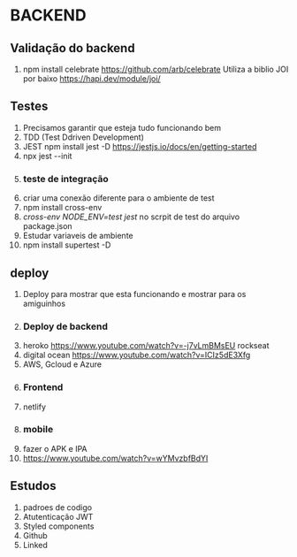 # BACKEND

## Validação do backend

1. npm install celebrate <https://github.com/arb/celebrate> Utiliza a biblio JOI por baixo <https://hapi.dev/module/joi/>

## Testes

1. Precisamos garantir que esteja tudo funcionando bem
2. TDD (Test Ddriven Development)
3. JEST npm install jest -D <https://jestjs.io/docs/en/getting-started>
4. npx jest --init
5. ### teste de integração
6. criar uma conexão diferente para o ambiente de test
7. npm install cross-env
8. _cross-env NODE_ENV=test jest_ no scrpit de test do arquivo package.json
9. Estudar variaveis de ambiente
10. npm install supertest -D

## deploy

1. Deploy para mostrar que esta funcionando e mostrar para os amiguinhos
2. ### Deploy de backend
3. heroko <https://www.youtube.com/watch?v=-j7vLmBMsEU> rockseat
4. digital ocean <https://www.youtube.com/watch?v=ICIz5dE3Xfg>
5. AWS, Gcloud e Azure
6. ### Frontend
7. netlify
8. ### mobile
9. fazer o APK e IPA
10. <https://www.youtube.com/watch?v=wYMvzbfBdYI>

## Estudos

1. padroes de codigo
2. Atutenticação JWT
3. Styled components
4. Github
5. Linked
